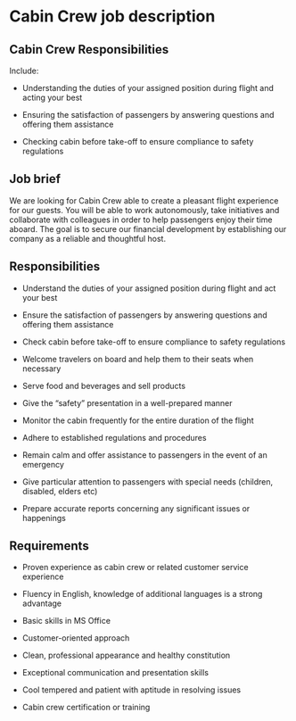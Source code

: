 # Cabin Crew job description


## Cabin Crew Responsibilities

Include:

* Understanding the duties of your assigned position during flight and acting your best

* Ensuring the satisfaction of passengers by answering questions and offering them assistance

* Checking cabin before take-off to ensure compliance to safety regulations


## Job brief

We are looking for Cabin Crew able to create a pleasant flight experience for our guests. You will be able to work autonomously, take initiatives and collaborate with colleagues in order to help passengers enjoy their time aboard.
The goal is to secure our financial development by establishing our company as a reliable and thoughtful host.


## Responsibilities

* Understand the duties of your assigned position during flight and act your best

* Ensure the satisfaction of passengers by answering questions and offering them assistance

* Check cabin before take-off to ensure compliance to safety regulations

* Welcome travelers on board and help them to their seats when necessary

* Serve food and beverages and sell products

* Give the “safety” presentation in a well-prepared manner

* Monitor the cabin frequently for the entire duration of the flight

* Adhere to established regulations and procedures

* Remain calm and offer assistance to passengers in the event of an emergency

* Give particular attention to passengers with special needs (children, disabled, elders etc)

* Prepare accurate reports concerning any significant issues or happenings


## Requirements

* Proven experience as cabin crew or related customer service experience

* Fluency in English, knowledge of additional languages is a strong advantage

* Basic skills in MS Office

* Customer-oriented approach

* Clean, professional appearance and healthy constitution

* Exceptional communication and presentation skills

* Cool tempered and patient with aptitude in resolving issues

* Cabin crew certification or training
